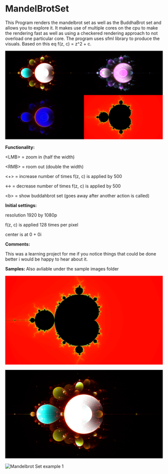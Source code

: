 # MandelBrotSet

This Program renders the mandelbrot set as well as the BuddhaBrot set  and allows you to explore it. It makes use of multiple cores on the cpu to make the rendering fast as well as using a checkered rendering approach to not overload one particular core.  The program uses sfml library to produce the visuals. Based on this eq f(z, c) = z^2 + c.

![Set of 4 examples](https://github.com/EdwardBrodskiy/MandelBrotSet/blob/master/sample-images/set%20of%204.png)

<b> Functionality: </b>

\<LMB> = zoom in (half the width)

\<RMB> = room out (double the width)

<+> = increase number of times f(z, c) is applied by 500

<-> = decrease number of times f(z, c) is applied by 500

\<b> = show buddahbrot set (goes away after another action is called)

<b> Initial settings: </b>

resolution 1920 by 1080p

f(z, c) is applied 128 times per pixel

center is at 0 + 0i

<b> Comments: </b>

This was a learning project for me if you notice things that could be done better i would be happy to hear 
about it.

<b> Samples: </b>
Also avliable under the sample images folder

![Mandelbrot Set](https://github.com/EdwardBrodskiy/MandelBrotSet/blob/master/sample-images/mandelbrot%201080%20hue.png)

![Buddhabrot set](https://github.com/EdwardBrodskiy/MandelBrotSet/blob/master/sample-images/buddah%201080%20layered.png)

![Mandelbrot Set example 1](https://github.com/EdwardBrodskiy/MandelBrotSet/blob/master/sample-images/MandelBrotSe%201080%201.png)

